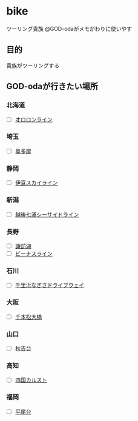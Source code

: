 # bike
ツーリング貴族
@GOD-odaがメモがわりに使いやす

## 目的
貴族がツーリングする

## GOD-odaが行きたい場所

### 北海道
- [ ] [オロロンライン](https://hokkaido-labo.com/hokkaido-ororon-line-9049)

### 埼玉
- [ ] [奥多摩](https://www.jalan.net/kankou/spt_13308ab2030004436/)

### 静岡
- [ ] [伊豆スカイライン](http://siz-road.or.jp/sz/road/izusk/)

### 新潟
- [ ] [越後七浦シーサイドライン](https://niigata-kankou.or.jp/spot/7406)

### 長野
- [ ] [諏訪湖](https://www.suwakanko.jp/point/nature.php?id=suwako)
- [ ] [ビーナスライン](http://www.venus-line.net/)

### 石川
- [ ] [千里浜なぎさドライブウェイ](https://gurutabi.gnavi.co.jp/a/a_1918/)

### 大阪
- [ ] [千本松大橋](https://www.travel.co.jp/guide/article/29729/)

### 山口
- [ ] [秋吉台](https://www.jalan.net/kankou/spt_35462ab2022006096/)

### 高知
- [ ] [四国カルスト](https://www.iyokannet.jp/feature/karusuto/drive)

### 福岡
- [ ] [平尾台](http://www.gururich-kitaq.com/search/category/detail.php?id=29)
